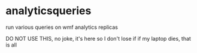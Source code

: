 # analyticsqueries
run various queries on wmf analytics replicas

DO NOT USE THIS, no joke, it's here so I don't lose if if my laptop dies, that is all

